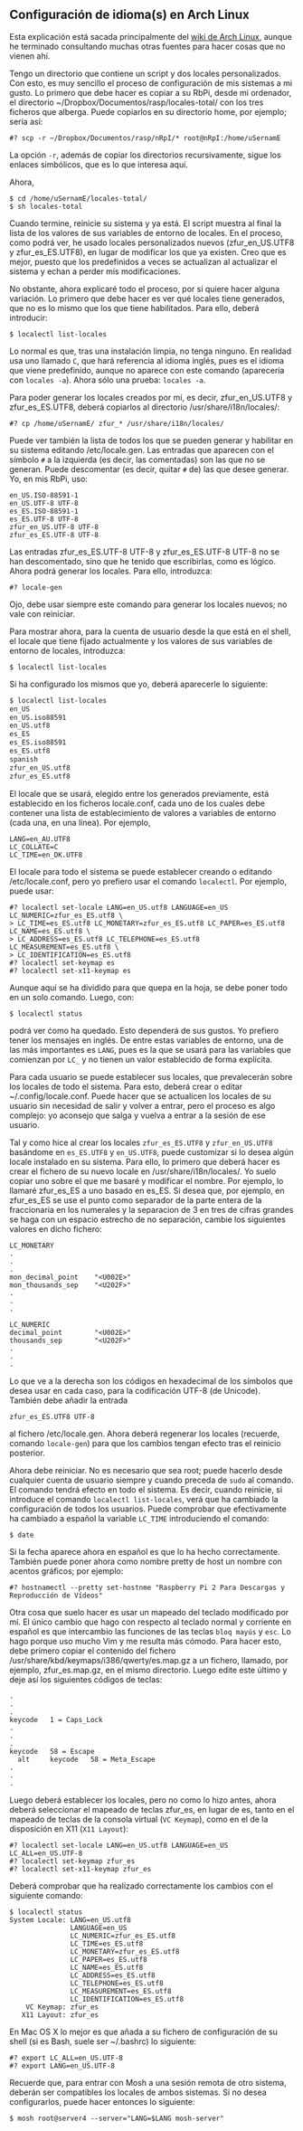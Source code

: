 ## Configuración de idioma(s) en Arch Linux

Esta explicación está sacada principalmente del [wiki de Arch
Linux](https://wiki.archlinux.org/index.php/Locale), aunque he terminado consultando muchas otras fuentes para
hacer cosas que no vienen ahí.

Tengo un directorio que contiene un script y dos locales personalizados. Con esto, es muy sencillo el proceso de
configuración de mis sistemas a mi gusto. Lo primero que debe hacer es copiar a su RbPi, desde mi ordenador, el
directorio ~/Dropbox/Documentos/rasp/locales-total/ con los tres ficheros que alberga. Puede copiarlos en su
directorio home, por ejemplo; sería así:

```
#? scp -r ~/Dropbox/Documentos/rasp/nRpI/* root@nRpI:/home/uSernamE
```
La opción `-r`, además de copiar los directorios recursivamente, sigue los enlaces simbólicos, que es lo que
interesa aquí.

Ahora,

```
$ cd /home/uSernamE/locales-total/
$ sh locales-total
```

Cuando termine, reinicie su sistema y ya está. El script muestra al final la lista de los valores de
sus variables de entorno de locales. En el proceso, como podrá ver, he usado locales personalizados nuevos
(zfur_en_US.UTF8 y zfur_es_ES.UTF8), en lugar de modificar los que ya existen. Creo que es mejor,
puesto que los predefinidos a veces se actualizan al actualizar el sistema y echan a perder mis modificaciones.

No obstante, ahora explicaré todo el proceso, por si quiere hacer alguna variación. Lo primero que debe hacer es
ver qué locales tiene generados, que no es lo mismo que los que tiene habilitados. Para ello, deberá introducir:

```
$ localectl list-locales
```

Lo normal es que, tras una instalación limpia, no tenga ninguno. En realidad usa uno llamado `C`, que hará
referencia al idioma inglés, pues es el idioma que viene predefinido, aunque no aparece con este comando
(aparecería con `locales -a`). Ahora sólo una prueba: `locales -a`.

Para poder generar los locales creados por mí, es decir, zfur_en_US.UTF8 y zfur_es_ES.UTF8, deberá copiarlos
al directorio /usr/share/i18n/locales/:

```
#? cp /home/uSernamE/ zfur_* /usr/share/i18n/locales/
```

Puede ver también la lista de todos los que se pueden generar y habilitar en su sistema editando
/etc/locale.gen. Las entradas que aparecen con el símbolo `#` a la izquierda (es decir, las comentadas) son las
que no se generan. Puede descomentar (es decir, quitar `#` de) las que desee generar. Yo, en mis RbPi, uso:

```
en_US.ISO-88591-1
en_US.UTF-8 UTF-8
es_ES.ISO-88591-1
es_ES.UTF-8 UTF-8
zfur_en_US.UTF-8 UTF-8
zfur_es_ES.UTF-8 UTF-8
```
Las entradas zfur_es_ES.UTF-8 UTF-8 y zfur_es_ES.UTF-8 UTF-8 no se han descomentado, sino que he tenido que
escribirlas, como es lógico. Ahora podrá generar los locales. Para ello, introduzca:

```
#? locale-gen
```
Ojo, debe usar siempre este comando para generar los locales nuevos; no vale con reiniciar.

Para mostrar ahora, para la cuenta de usuario desde la que está en el shell, el locale que tiene fijado
actualmente y los valores de sus variables de entorno de locales, introduzca:

```
$ localectl list-locales
```
Si ha configurado los mismos que yo, deberá aparecerle lo siguiente:

```bash
$ localectl list-locales
en_US
en_US.iso88591
en_US.utf8
es_ES
es_ES.iso88591
es_ES.utf8
spanish
zfur_en_US.utf8
zfur_es_ES.utf8
```
El locale que se usará, elegido entre los generados previamente, está establecido en los ficheros locale.conf,
cada uno de los cuales debe contener una lista de establecimiento de valores a variables de entorno (cada una,
en una línea). Por ejemplo,

```
LANG=en_AU.UTF8
LC_COLLATE=C
LC_TIME=en_DK.UTF8
```

El locale para todo el sistema se puede establecer creando o editando /etc/locale.conf, pero yo prefiero usar el
comando `localectl`. Por ejemplo, puede usar:

```
#? localectl set-locale LANG=en_US.utf8 LANGUAGE=en_US LC_NUMERIC=zfur_es_ES.utf8 \
> LC_TIME=es_ES.utf8 LC_MONETARY=zfur_es_ES.utf8 LC_PAPER=es_ES.utf8 LC_NAME=es_ES.utf8 \
> LC_ADDRESS=es_ES.utf8 LC_TELEPHONE=es_ES.utf8 LC_MEASUREMENT=es_ES.utf8 \
> LC_IDENTIFICATION=es_ES.utf8
#? localectl set-keymap es
#? localectl set-x11-keymap es
```
Aunque aquí se ha dividido para que quepa en la hoja, se debe poner todo en un solo comando. Luego, con:

```
$ localectl status
```
podrá ver ćomo ha quedado. Esto dependerá de sus gustos. Yo prefiero tener los mensajes en inglés. De entre
estas variables de entorno, una de las más importantes es `LANG`, pues es la que se usará para las variables que
comienzan por `LC_` y no tienen un valor establecido de forma explícita.

Para cada usuario se puede establecer sus locales, que prevalecerán sobre los locales de todo el sistema. Para
esto, deberá crear o editar ~/.config/locale.conf. Puede hacer que se actualicen los locales de su usuario sin
necesidad de salir y volver a entrar, pero el proceso es algo complejo: yo aconsejo que salga y vuelva a entrar
a la sesión de ese usuario.

Tal y como hice al crear los locales `zfur_es_ES.UTF8` y `zfur_en_US.UTF8` basándome en `es_ES.UTF8` y
`en_US.UTF8`, puede customizar si lo desea algún locale instalado en su sistema. Para ello, lo primero que
deberá hacer es crear el fichero de su nuevo locale en /usr/share/i18n/locales/. Yo suelo copiar uno sobre el
que me basaré y modificar el nombre. Por ejemplo, lo llamaré zfur_es_ES a uno basado en es_ES. Si desea que, por
ejemplo, en zfur_es_ES se use el punto como separador de la parte entera de la fraccionaria en los numerales y
la separacion de 3 en tres de cifras grandes se haga con un espacio estrecho de no separación, cambie los
siguientes valores en dicho fichero:

```
LC_MONETARY
.
.
.
mon_decimal_point    "<U002E>"
mon_thousands_sep    "<U202F>"
.
.
.

LC_NUMERIC
decimal_point        "<U002E>"
thousands_sep        "<U202F>"
.
.
.
```

Lo que ve a la derecha son los códigos en hexadecimal de los símbolos que desea usar en cada caso,
para la codificación UTF-8 (de Unicode). También debe añadir la entrada

```
zfur_es_ES.UTF8 UTF-8
```

al fichero /etc/locale.gen. Ahora deberá regenerar los locales (recuerde, comando `locale-gen`) para que los
cambios tengan efecto tras el reinicio posterior.

Ahora debe reiniciar. No es necesario que sea root; puede hacerlo desde cualquier cuenta de usuario siempre y
cuando preceda de `sudo` al comando. El comando tendrá efecto en todo el sistema. Es decir, cuando reinicie, si
introduce el comando `localectl list-locales`, verá que ha cambiado la configuración de todos los usuarios.
Puede comprobar que efectivamente ha cambiado a español la variable `LC_TIME` introduciendo el comando:

```
$ date
```

Si la fecha aparece ahora en español es que lo ha hecho correctamente. También puede poner ahora como nombre
pretty de host un nombre con acentos gráficos; por ejemplo:

```
#? hostnamectl --pretty set-hostnme "Raspberry Pi 2 Para Descargas y Reproducción de Vídeos"
```

Otra cosa que suelo hacer es usar un mapeado del teclado modificado por mí. El único cambio que hago con
respecto al teclado normal y corriente en español es que intercambio las funciones de las teclas `bloq mayús` y
`esc`. Lo hago porque uso mucho Vim y me resulta más cómodo. Para hacer esto, debe primero copiar el contenido
del fichero /usr/share/kbd/keymaps/i386/qwerty/es.map.gz a un fichero, llamado, por ejemplo, zfur_es.map.gz, en
el mismo directorio. Luego edite este último y deje así los siguientes códigos de teclas:

```
.
.
.
keycode   1 = Caps_Lock
.
.
.
keycode   58 = Escape
  alt     keycode   58 = Meta_Escape
.
.
.
```

Luego deberá establecer los locales, pero no como lo hizo antes, ahora deberá seleccionar el mapeado de teclas
zfur_es, en lugar de es, tanto en el mapeado de teclas de la consola virtual
(`VC Keymap`), como en el de la disposición en X11 (`X11 Layout`):

```
#? localectl set-locale LANG=en_US.utf8 LANGUAGE=en_US LC_ALL=en_US.UTF-8
#? localectl set-keymap zfur_es
#? localectl set-x11-keymap zfur_es
```

Deberá comprobar que ha realizado correctamente los cambios con el siguiente comando:

```
$ localectl status
System Locale: LANG=en_US.utf8
               LANGUAGE=en_US
               LC_NUMERIC=zfur_es_ES.utf8
               LC_TIME=es_ES.utf8
               LC_MONETARY=zfur_es_ES.utf8
               LC_PAPER=es_ES.utf8
               LC_NAME=es_ES.utf8
               LC_ADDRESS=es_ES.utf8
               LC_TELEPHONE=es_ES.utf8
               LC_MEASUREMENT=es_ES.utf8
               LC_IDENTIFICATION=es_ES.utf8
    VC Keymap: zfur_es
   X11 Layout: zfur_es
```

En Mac OS X lo mejor es que añada a su fichero de configuración de su shell (si es Bash, suele ser ~/.bashrc) lo
siguiente:

```
#? export LC_ALL=en_US.UTF-8
#? export LANG=en_US.UTF-8
```

Recuerde que, para entrar con Mosh a una sesión remota de otro sistema, deberán ser compatibles los locales de
ambos sistemas. Si no desea configurarlos, puede hacer entonces lo siguiente:

```
$ mosh root@server4 --server="LANG=$LANG mosh-server"
```
